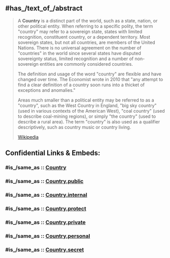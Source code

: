 ﻿---
Commons_category: Countries
contains_the_administrative_territorial_entity: '[[_Standards/WikiData/WD~first-level_administrative_division,10864048]]'
described_at_URL: "https://www.whosonfirst.org/docs/placetypes/#country"
Dewey_Decimal_Classification: 320.1
different_from:
- '[[_Standards/WikiData/WD~nationality,231002]]'
- '[[_Standards/WikiData/WD~government,7188]]'
- '[[_Standards/WikiData/WD~state,7275]]'
equivalent_class:
- "http://d-nb.info/standards/elementset/gnd#Country"
- "http://dbpedia.org/ontology/Country"
- "http://www.loc.gov/mads/rdf/v1#Country"
- '[[_Standards/WikiData/WD~https___id.oclc.org_worldcat_entity_Q349,349]]'
- "https://schema.org/Country"
exact_match:
- "https://w3id.org/italia/onto/CLV/Country"
- "http://cv.iptc.org/newscodes/location/Country"
GeoNames_feature_code: A.PCLI
geoshape: "http://commons.wikimedia.org/data/main/Data:Naturalearthdata.com/admin-0-countries-no-antarctica.map"
hashtag: country
has_id_wikidata: Q6256
has_part_s_: '[[_Standards/WikiData/WD~territory,183366]]'
has_part_s_of_the_class: '[[_Standards/WikiData/WD~citizen,1020994]]'
IAB_code: 1228
image: "http://commons.wikimedia.org/wiki/Special:FilePath/CIA%20WorldFactBook-Political%20world.png"
instance_of:
- '[[_Standards/WikiData/WD~administrative_territorial_entity_type,15617994]]'
- '[[_Standards/WikiData/WD~agent,24229398]]'
- '[[_Standards/WikiData/WD~territorial_entity_type,104098715]]'
maintained_by_WikiProject: '[[_Standards/WikiData/WD~WikiProject_Countries,8503406]]'
model_item: '[[_Standards/WikiData/WD~Germany,183]]'
named_after:
- '[[_Standards/WikiData/WD~land,11081619]]'
- '[[_Standards/WikiData/WD~side,30444261]]'
OmegaWiki_Defined_Meaning: 5671
OpenStreetMap_tag_or_key:
- "Tag:admin_level=2"
- "Tag:place=country"
opposite_of: '[[_Standards/WikiData/WD~rest_of_the_world,61029267]]'
permanent_duplicated_item: '[[_Standards/WikiData/WD~country,22828881]]'
properties_for_this_type:
- "ISO 3166-1 alpha-2 code"
- "ISO 3166-1 numeric code"
- "ISO 3166-1 alpha-3 code"
- "part of"
- "OpenStreetMap relation ID"
- "located in time zone"
- "pronunciation audio"
- "member of"
- "country calling code"
- "diplomatic relation"
- "highest point"
- "coordinate location"
- "public holiday"
- "official website"
- "FIPS 10-4 (countries and regions)"
- "Commons gallery"
- "IOC country code"
- "Human Development Index"
- population
- "Gini coefficient"
- "coordinates of southernmost point"
- "coordinates of northernmost point"
- "coordinates of westernmost point"
- "coordinates of easternmost point"
- "category for people who died here"
- "category for people born here"
- "GeoNames ID"
- "lowest point"
- "driving side"
- "central government debt as a percent of GDP"
- "category for films shot at this location"
- "category for people buried here"
- "category of associated people"
- area
- "nominal GDP"
- "mobile country code"
- "electrical plug type"
- "emergency phone number"
- "language used"
- "maritime identification digits"
- "GOST 7.67 cyrillic"
- "ITU letter code"
- "GS1 country code"
- "Guardian topic ID"
- "New York Times topic ID"
- "Democracy Index"
- "BTI Status Index"
- "BTI Governance Index"
- "Happy Planet Index score"
- "Inequality-adjusted Human Development Index"
- "head of government"
- country
- continent
- "head of state"
- "official language"
- capital
- currency
- "flag image"
- "shares border with"
- "top-level Internet domain"
- anthem
- "coat of arms image"
- "basic form of government"
- "named after"
- "contains the administrative territorial entity"
- flag
- "legislative body"
- "highest judicial authority"
- "coat of arms"
- "locator map image"
said_to_be_the_same_as: '[[_Standards/WikiData/WD~state,7275]]'
subclass_of:
- '[[_Standards/WikiData/WD~political_territorial_entity,1048835]]'
- '[[_Standards/WikiData/WD~territory,4835091]]'
topic_s_main_category: '[[_Standards/WikiData/WD~Q9699162,9699162]]'
topic_s_main_template:
- '[[_Standards/WikiData/WD~Template_Infobox_country,5621162]]'
- '[[_Standards/WikiData/WD~Template_Countries_of_Asia,5047]]'
topic_s_main_Wikimedia_portal: '[[_Standards/WikiData/WD~Portal_Countries,6988967]]'
union_of: '[[_Standards/WikiData/WD~list_of_values_as_qualifiers,23766486]]'
Wikidata_property:
- "country of origin"
- "country for sport"
- country
- "country of citizenship"
Wolfram_Language_entity_type: Country
---

## #has_/text_of_/abstract 

> A **Country** is a distinct part of the world, such as a state, nation, or other political entity. When referring to a specific polity, the term "country" may refer to a sovereign state, states with limited recognition, constituent country, or a dependent territory.   Most sovereign states, but not all countries, are members of the United Nations. There is no universal agreement on the number of "countries" in the world since several states have disputed sovereignty status, limited recognition and a number of non-sovereign entities are commonly considered countries.
>
> The definition and usage of the word "country" are flexible and have changed over time. The Economist wrote in 2010 that "any attempt to find a clear definition of a country soon runs into a thicket of exceptions and anomalies."
>
> Areas much smaller than a political entity may be referred to as a "country", such as the West Country in England, "big sky country" (used in various contexts of the American West),  "coal country" (used to describe coal-mining regions), or simply "the country" (used to describe a rural area). The term "country" is also used as a qualifier descriptively, such as country music or country living.
>
> [Wikipedia](https://en.wikipedia.org/wiki/Country) 


## Confidential Links & Embeds: 

### #is_/same_as :: [Country](/_Standards/Earth/Geography/Country.md) 

### #is_/same_as :: [Country.public](/_public/Earth/Geography/Country.public.md) 

### #is_/same_as :: [Country.internal](/_internal/Earth/Geography/Country.internal.md) 

### #is_/same_as :: [Country.protect](/_protect/Earth/Geography/Country.protect.md) 

### #is_/same_as :: [Country.private](/_private/Earth/Geography/Country.private.md) 

### #is_/same_as :: [Country.personal](/_personal/Earth/Geography/Country.personal.md) 

### #is_/same_as :: [Country.secret](/_secret/Earth/Geography/Country.secret.md)

